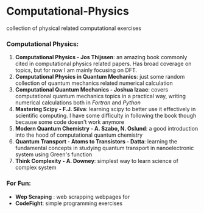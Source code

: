 # Computational-Physics
collection of physical related computational exercises

### Computational Physics:

1. **Computational Physics - Jos Thijssen**: an amazing book commonly cited in computational physics related papers. Has broad coverage on topics, but for now I am mainly focusing on DFT. 
2. **Computational Physics in Quantum Mechanics**:  just some random collection of quantum mechanics related numerical calculation
3. **Computational Quantum Mechanics - Joshua Izaac**: covers computational quantum mechanics topics in a practical way, writing numerical calculations both in *Fortran* and *Python* 
4. **Mastering Scipy - F.J. Silva**: learning scipy to better use it effectively in scientific computing. I have some difficulty in following the book though because some code doesn't work anymore 
5. **Modern Quantum Chemistry - A. Szabo, N. Oslund**: a good introduction into the hood of computational quantum chemistry
6. **Quantum Transport - Atoms to Transistors - Datta**:  learning the fundamental concepts in studying quantum transport in nanoelectronic system using Green's function
7. **Think Complexity - A. Downey**: simplest way to learn science of complex system  


### For Fun: 
- **Wep Scraping** : web scrapping webpages for 
- **CodeFight**: simple programming exercises

